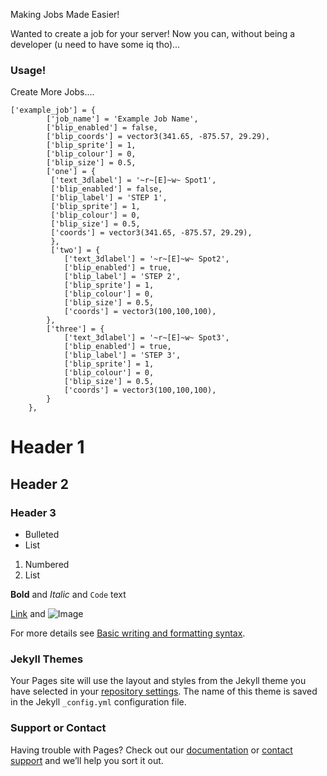 
Making Jobs Made Easier!

Wanted to create a job for your server! Now you can, without being a developer (u need to have some iq tho)...

### Usage!

Create More Jobs....

```
['example_job'] = {
        ['job_name'] = 'Example Job Name',
        ['blip_enabled'] = false,
        ['blip_coords'] = vector3(341.65, -875.57, 29.29),
        ['blip_sprite'] = 1,
        ['blip_colour'] = 0,
        ['blip_size'] = 0.5,
        ['one'] = {
         ['text_3dlabel'] = '~r~[E]~w~ Spot1',
         ['blip_enabled'] = false,
         ['blip_label'] = 'STEP 1',
         ['blip_sprite'] = 1,
         ['blip_colour'] = 0,
         ['blip_size'] = 0.5,
         ['coords'] = vector3(341.65, -875.57, 29.29),
         },
         ['two'] = {
            ['text_3dlabel'] = '~r~[E]~w~ Spot2',
            ['blip_enabled'] = true,
            ['blip_label'] = 'STEP 2',
            ['blip_sprite'] = 1,
            ['blip_colour'] = 0,
            ['blip_size'] = 0.5,
            ['coords'] = vector3(100,100,100),
        },
        ['three'] = {
            ['text_3dlabel'] = '~r~[E]~w~ Spot3',
            ['blip_enabled'] = true,
            ['blip_label'] = 'STEP 3',
            ['blip_sprite'] = 1,
            ['blip_colour'] = 0,
            ['blip_size'] = 0.5,
            ['coords'] = vector3(100,100,100),
        }
    },
```  

# Header 1
## Header 2
### Header 3

- Bulleted
- List

1. Numbered
2. List

**Bold** and _Italic_ and `Code` text

[Link](url) and ![Image](src)


For more details see [Basic writing and formatting syntax](https://docs.github.com/en/github/writing-on-github/getting-started-with-writing-and-formatting-on-github/basic-writing-and-formatting-syntax).

### Jekyll Themes

Your Pages site will use the layout and styles from the Jekyll theme you have selected in your [repository settings](https://github.com/yamieboi/qb-quickjobs/settings/pages). The name of this theme is saved in the Jekyll `_config.yml` configuration file.

### Support or Contact

Having trouble with Pages? Check out our [documentation](https://docs.github.com/categories/github-pages-basics/) or [contact support](https://support.github.com/contact) and we’ll help you sort it out.
